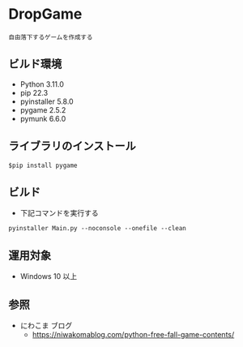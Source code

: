 # DropGame

```
自由落下するゲームを作成する
```

## ビルド環境

- Python 3.11.0
- pip 22.3
- pyinstaller 5.8.0
- pygame 2.5.2
- pymunk 6.6.0

## ライブラリのインストール

```
$pip install pygame
```

## ビルド

- 下記コマンドを実行する

```
pyinstaller Main.py --noconsole --onefile --clean
```

## 運用対象

- Windows 10 以上

## 参照

- にわこま ブログ
  - https://niwakomablog.com/python-free-fall-game-contents/
